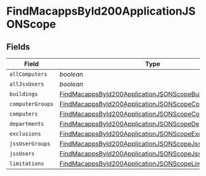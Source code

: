 # FindMacappsById200ApplicationJSONScope


## Fields

| Field                                                                                                                                     | Type                                                                                                                                      | Required                                                                                                                                  | Description                                                                                                                               |
| ----------------------------------------------------------------------------------------------------------------------------------------- | ----------------------------------------------------------------------------------------------------------------------------------------- | ----------------------------------------------------------------------------------------------------------------------------------------- | ----------------------------------------------------------------------------------------------------------------------------------------- |
| `allComputers`                                                                                                                            | *boolean*                                                                                                                                 | :heavy_minus_sign:                                                                                                                        | N/A                                                                                                                                       |
| `allJssUsers`                                                                                                                             | *boolean*                                                                                                                                 | :heavy_minus_sign:                                                                                                                        | N/A                                                                                                                                       |
| `buildings`                                                                                                                               | [FindMacappsById200ApplicationJSONScopeBuildings](../../models/operations/findmacappsbyid200applicationjsonscopebuildings.md)[]           | :heavy_minus_sign:                                                                                                                        | N/A                                                                                                                                       |
| `computerGroups`                                                                                                                          | [FindMacappsById200ApplicationJSONScopeComputerGroups](../../models/operations/findmacappsbyid200applicationjsonscopecomputergroups.md)[] | :heavy_minus_sign:                                                                                                                        | N/A                                                                                                                                       |
| `computers`                                                                                                                               | [FindMacappsById200ApplicationJSONScopeComputers](../../models/operations/findmacappsbyid200applicationjsonscopecomputers.md)[]           | :heavy_minus_sign:                                                                                                                        | N/A                                                                                                                                       |
| `departments`                                                                                                                             | [FindMacappsById200ApplicationJSONScopeDepartments](../../models/operations/findmacappsbyid200applicationjsonscopedepartments.md)[]       | :heavy_minus_sign:                                                                                                                        | N/A                                                                                                                                       |
| `exclusions`                                                                                                                              | [FindMacappsById200ApplicationJSONScopeExclusions](../../models/operations/findmacappsbyid200applicationjsonscopeexclusions.md)           | :heavy_minus_sign:                                                                                                                        | N/A                                                                                                                                       |
| `jssUserGroups`                                                                                                                           | [FindMacappsById200ApplicationJSONScopeJssUserGroups](../../models/operations/findmacappsbyid200applicationjsonscopejssusergroups.md)[]   | :heavy_minus_sign:                                                                                                                        | N/A                                                                                                                                       |
| `jssUsers`                                                                                                                                | [FindMacappsById200ApplicationJSONScopeJssUsers](../../models/operations/findmacappsbyid200applicationjsonscopejssusers.md)[]             | :heavy_minus_sign:                                                                                                                        | N/A                                                                                                                                       |
| `limitations`                                                                                                                             | [FindMacappsById200ApplicationJSONScopeLimitations](../../models/operations/findmacappsbyid200applicationjsonscopelimitations.md)         | :heavy_minus_sign:                                                                                                                        | N/A                                                                                                                                       |
